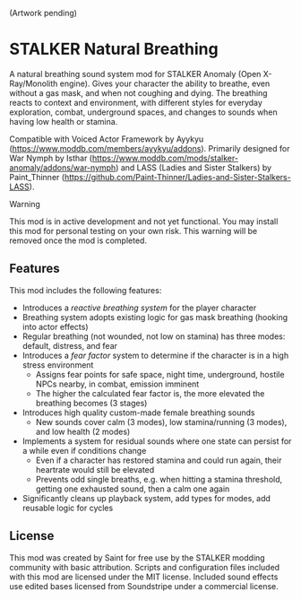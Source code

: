(Artwork pending)

# STALKER Natural Breathing

A natural breathing sound system mod for STALKER Anomaly (Open X-Ray/Monolith engine). Gives your character the ability to breathe, even without a gas mask, and when not coughing and dying. The breathing reacts to context and environment, with different styles for everyday exploration, combat, underground spaces, and changes to sounds when having low health or stamina.

Compatible with Voiced Actor Framework by Ayykyu (https://www.moddb.com/members/ayykyu/addons). Primarily designed for War Nymph by Isthar (https://www.moddb.com/mods/stalker-anomaly/addons/war-nymph) and LASS (Ladies and Sister Stalkers) by Paint_Thinner (https://github.com/Paint-Thinner/Ladies-and-Sister-Stalkers-LASS).

> [!WARNING]
> This mod is in active development and not yet functional.
> You may install this mod for personal testing on your own risk.
> This warning will be removed once the mod is completed.

## Features

This mod includes the following features:

- Introduces a *reactive breathing system* for the player character
- Breathing system adopts existing logic for gas mask breathing (hooking into actor effects)
- Regular breathing (not wounded, not low on stamina) has three modes: default, distress, and fear
- Introduces a *fear factor* system to determine if the character is in a high stress environment
  - Assigns fear points for safe space, night time, underground, hostile NPCs nearby, in combat, emission imminent
  - The higher the calculated fear factor is, the more elevated the breathing becomes (3 stages)
- Introduces high quality custom-made female breathing sounds
  - New sounds cover calm (3 modes), low stamina/running (3 modes), and low health (2 modes)
- Implements a system for residual sounds where one state can persist for a while even if conditions change
  - Even if a character has restored stamina and could run again, their heartrate would still be elevated
  - Prevents odd single breaths, e.g. when hitting a stamina threshold, getting one exhausted sound, then a calm one again
- Significantly cleans up playback system, add types for modes, add reusable logic for cycles

## License

This mod was created by Saint for free use by the STALKER modding community with basic attribution. Scripts and configuration files included with this mod are licensed under the MIT license. Included sound effects use edited bases licensed from Soundstripe under a commercial license.
